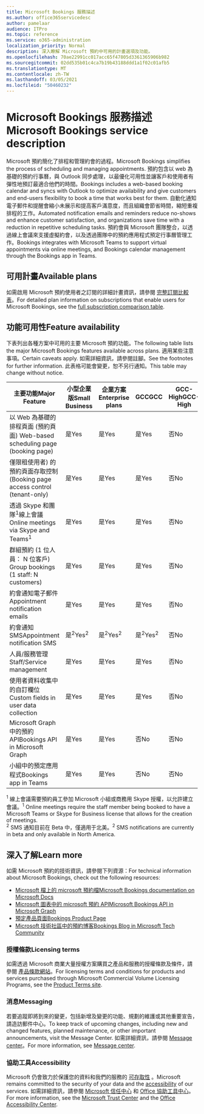 ```yaml
---
title: Microsoft Bookings 服務描述
ms.author: office365servicedesc
author: pamelaar
audience: ITPro
ms.topic: reference
ms.service: o365-administration
localization_priority: Normal
description: 深入瞭解 Microsoft 預約中可用的計畫選項及功能。
ms.openlocfilehash: 70ae22991cc017acc65f47805d3361365906b982
ms.sourcegitcommit: 02dd535b01c4ca7b19b43188ddd1a1f02c01afb5
ms.translationtype: MT
ms.contentlocale: zh-TW
ms.lasthandoff: 03/05/2021
ms.locfileid: "50460232"
---
```

# <a name="microsoft-bookings-service-description"></a><span data-ttu-id="6c16e-103">Microsoft Bookings 服務描述</span><span class="sxs-lookup"><span data-stu-id="6c16e-103">Microsoft Bookings service description</span></span>

<span data-ttu-id="6c16e-104">Microsoft 預約簡化了排程和管理約會的過程。</span><span class="sxs-lookup"><span data-stu-id="6c16e-104">Microsoft Bookings simplifies the process of scheduling and managing appointments.</span></span> <span data-ttu-id="6c16e-105">預約包含以 web 為基礎的預約行事曆，與 Outlook 同步處理，以最優化可用性並讓客戶和使用者有彈性地預訂最適合他們的時間。</span><span class="sxs-lookup"><span data-stu-id="6c16e-105">Bookings includes a web-based booking calendar and syncs with Outlook to optimize availability and give customers and end-users flexibility to book a time that works best for them.</span></span> <span data-ttu-id="6c16e-106">自動化通知電子郵件和提醒會縮小未展示和提高客戶滿意度，而且組織會節省時間，縮短重複排程的工作。</span><span class="sxs-lookup"><span data-stu-id="6c16e-106">Automated notification emails and reminders reduce no-shows and enhance customer satisfaction, and organizations save time with a reduction in repetitive scheduling tasks.</span></span> <span data-ttu-id="6c16e-107">預約會與 Microsoft 團隊整合，以透過線上會議來支援虛擬約會，以及透過團隊中的預約應用程式預定行事曆管理工作。</span><span class="sxs-lookup"><span data-stu-id="6c16e-107">Bookings integrates with Microsoft Teams to support virtual appointments via online meetings, and Bookings calendar management through the Bookings app in Teams.</span></span>

## <a name="available-plans"></a><span data-ttu-id="6c16e-108">可用計畫</span><span class="sxs-lookup"><span data-stu-id="6c16e-108">Available plans</span></span>

<span data-ttu-id="6c16e-109">如需啟用 Microsoft 預約使用者之訂閱的詳細計畫資訊，請參閱  [完整訂閱比較表](https://go.microsoft.com/fwlink/?linkid=2139145)。</span><span class="sxs-lookup"><span data-stu-id="6c16e-109">For detailed plan information on subscriptions that enable users for Microsoft Bookings, see the  [full subscription comparison table](https://go.microsoft.com/fwlink/?linkid=2139145).</span></span>

## <a name="feature-availability"></a><span data-ttu-id="6c16e-110">功能可用性</span><span class="sxs-lookup"><span data-stu-id="6c16e-110">Feature availability</span></span>

<span data-ttu-id="6c16e-111">下表列出各種方案中可用的主要 Microsoft 預約功能。</span><span class="sxs-lookup"><span data-stu-id="6c16e-111">The following table lists the major Microsoft Bookings features available across plans.</span></span> <span data-ttu-id="6c16e-112">適用某些注意事項。</span><span class="sxs-lookup"><span data-stu-id="6c16e-112">Certain caveats apply.</span></span> <span data-ttu-id="6c16e-113">如需詳細資訊，請參閱註腳。</span><span class="sxs-lookup"><span data-stu-id="6c16e-113">See the footnotes for further information.</span></span> <span data-ttu-id="6c16e-114">此表格可能會變更，恕不另行通知。</span><span class="sxs-lookup"><span data-stu-id="6c16e-114">This table may change without notice.</span></span>

| <span data-ttu-id="6c16e-115">主要功能</span><span class="sxs-lookup"><span data-stu-id="6c16e-115">Major Feature</span></span> | <span data-ttu-id="6c16e-116">小型企業版</span><span class="sxs-lookup"><span data-stu-id="6c16e-116">Small Business</span></span> | <span data-ttu-id="6c16e-117">企業方案</span><span class="sxs-lookup"><span data-stu-id="6c16e-117">Enterprise plans</span></span> | <span data-ttu-id="6c16e-118">GCC</span><span class="sxs-lookup"><span data-stu-id="6c16e-118">GCC</span></span> | <span data-ttu-id="6c16e-119">GCC-High</span><span class="sxs-lookup"><span data-stu-id="6c16e-119">GCC-High</span></span> | <span data-ttu-id="6c16e-120">DOD</span><span class="sxs-lookup"><span data-stu-id="6c16e-120">DOD</span></span> | <span data-ttu-id="6c16e-121">教育版</span><span class="sxs-lookup"><span data-stu-id="6c16e-121">Education</span></span> |
| --- | --- | --- | --- | --- | --- | --- |
| <span data-ttu-id="6c16e-122">以 Web 為基礎的排程頁面 (預約頁面) </span><span class="sxs-lookup"><span data-stu-id="6c16e-122">Web-based scheduling page (booking page)</span></span> | <span data-ttu-id="6c16e-123">是</span><span class="sxs-lookup"><span data-stu-id="6c16e-123">Yes</span></span> | <span data-ttu-id="6c16e-124">是</span><span class="sxs-lookup"><span data-stu-id="6c16e-124">Yes</span></span> | <span data-ttu-id="6c16e-125">是</span><span class="sxs-lookup"><span data-stu-id="6c16e-125">Yes</span></span> | <span data-ttu-id="6c16e-126">否</span><span class="sxs-lookup"><span data-stu-id="6c16e-126">No</span></span> | <span data-ttu-id="6c16e-127">否</span><span class="sxs-lookup"><span data-stu-id="6c16e-127">No</span></span> | <span data-ttu-id="6c16e-128">是</span><span class="sxs-lookup"><span data-stu-id="6c16e-128">Yes</span></span> |
| <span data-ttu-id="6c16e-129">僅限租使用者) 的預約頁面存取控制 (</span><span class="sxs-lookup"><span data-stu-id="6c16e-129">Booking page access control (tenant-only)</span></span> | <span data-ttu-id="6c16e-130">是</span><span class="sxs-lookup"><span data-stu-id="6c16e-130">Yes</span></span> | <span data-ttu-id="6c16e-131">是</span><span class="sxs-lookup"><span data-stu-id="6c16e-131">Yes</span></span> | <span data-ttu-id="6c16e-132">是</span><span class="sxs-lookup"><span data-stu-id="6c16e-132">Yes</span></span> | <span data-ttu-id="6c16e-133">否</span><span class="sxs-lookup"><span data-stu-id="6c16e-133">No</span></span> | <span data-ttu-id="6c16e-134">否</span><span class="sxs-lookup"><span data-stu-id="6c16e-134">No</span></span> | <span data-ttu-id="6c16e-135">是</span><span class="sxs-lookup"><span data-stu-id="6c16e-135">Yes</span></span> |
| <span data-ttu-id="6c16e-136">透過 Skype 和團隊<sup>1</sup>線上會議</span><span class="sxs-lookup"><span data-stu-id="6c16e-136">Online meetings via Skype and Teams<sup>1</sup></span></span> <br/> | <span data-ttu-id="6c16e-137">是</span><span class="sxs-lookup"><span data-stu-id="6c16e-137">Yes</span></span> | <span data-ttu-id="6c16e-138">是</span><span class="sxs-lookup"><span data-stu-id="6c16e-138">Yes</span></span> | <span data-ttu-id="6c16e-139">是</span><span class="sxs-lookup"><span data-stu-id="6c16e-139">Yes</span></span> | <span data-ttu-id="6c16e-140">否</span><span class="sxs-lookup"><span data-stu-id="6c16e-140">No</span></span> | <span data-ttu-id="6c16e-141">否</span><span class="sxs-lookup"><span data-stu-id="6c16e-141">No</span></span> | <span data-ttu-id="6c16e-142">是</span><span class="sxs-lookup"><span data-stu-id="6c16e-142">Yes</span></span> |
| <span data-ttu-id="6c16e-143">群組預約 (1 位人員： N 位客戶) </span><span class="sxs-lookup"><span data-stu-id="6c16e-143">Group bookings (1 staff: N customers)</span></span> | <span data-ttu-id="6c16e-144">是</span><span class="sxs-lookup"><span data-stu-id="6c16e-144">Yes</span></span> | <span data-ttu-id="6c16e-145">是</span><span class="sxs-lookup"><span data-stu-id="6c16e-145">Yes</span></span> | <span data-ttu-id="6c16e-146">是</span><span class="sxs-lookup"><span data-stu-id="6c16e-146">Yes</span></span> | <span data-ttu-id="6c16e-147">否</span><span class="sxs-lookup"><span data-stu-id="6c16e-147">No</span></span> | <span data-ttu-id="6c16e-148">否</span><span class="sxs-lookup"><span data-stu-id="6c16e-148">No</span></span> | <span data-ttu-id="6c16e-149">是</span><span class="sxs-lookup"><span data-stu-id="6c16e-149">Yes</span></span> |
| <span data-ttu-id="6c16e-150">約會通知電子郵件</span><span class="sxs-lookup"><span data-stu-id="6c16e-150">Appointment notification emails</span></span> | <span data-ttu-id="6c16e-151">是</span><span class="sxs-lookup"><span data-stu-id="6c16e-151">Yes</span></span> | <span data-ttu-id="6c16e-152">是</span><span class="sxs-lookup"><span data-stu-id="6c16e-152">Yes</span></span> | <span data-ttu-id="6c16e-153">是</span><span class="sxs-lookup"><span data-stu-id="6c16e-153">Yes</span></span> | <span data-ttu-id="6c16e-154">否</span><span class="sxs-lookup"><span data-stu-id="6c16e-154">No</span></span> | <span data-ttu-id="6c16e-155">否</span><span class="sxs-lookup"><span data-stu-id="6c16e-155">No</span></span> | <span data-ttu-id="6c16e-156">是</span><span class="sxs-lookup"><span data-stu-id="6c16e-156">Yes</span></span> |
| <span data-ttu-id="6c16e-157">約會通知 SMS</span><span class="sxs-lookup"><span data-stu-id="6c16e-157">Appointment notification SMS</span></span> | <span data-ttu-id="6c16e-158">是<sup>2</sup></span><span class="sxs-lookup"><span data-stu-id="6c16e-158">Yes<sup>2</sup></span></span> <br/> | <span data-ttu-id="6c16e-159">是<sup>2</sup></span><span class="sxs-lookup"><span data-stu-id="6c16e-159">Yes<sup>2</sup></span></span> <br/> | <span data-ttu-id="6c16e-160">是<sup>2</sup></span><span class="sxs-lookup"><span data-stu-id="6c16e-160">Yes<sup>2</sup></span></span> <br/> | <span data-ttu-id="6c16e-161">否</span><span class="sxs-lookup"><span data-stu-id="6c16e-161">No</span></span> | <span data-ttu-id="6c16e-162">否</span><span class="sxs-lookup"><span data-stu-id="6c16e-162">No</span></span> | <span data-ttu-id="6c16e-163">是</span><span class="sxs-lookup"><span data-stu-id="6c16e-163">Yes</span></span> |
| <span data-ttu-id="6c16e-164">人員/服務管理</span><span class="sxs-lookup"><span data-stu-id="6c16e-164">Staff/Service management</span></span> | <span data-ttu-id="6c16e-165">是</span><span class="sxs-lookup"><span data-stu-id="6c16e-165">Yes</span></span> | <span data-ttu-id="6c16e-166">是</span><span class="sxs-lookup"><span data-stu-id="6c16e-166">Yes</span></span> | <span data-ttu-id="6c16e-167">是</span><span class="sxs-lookup"><span data-stu-id="6c16e-167">Yes</span></span> | <span data-ttu-id="6c16e-168">否</span><span class="sxs-lookup"><span data-stu-id="6c16e-168">No</span></span> | <span data-ttu-id="6c16e-169">否</span><span class="sxs-lookup"><span data-stu-id="6c16e-169">No</span></span> | <span data-ttu-id="6c16e-170">是</span><span class="sxs-lookup"><span data-stu-id="6c16e-170">Yes</span></span> |
| <span data-ttu-id="6c16e-171">使用者資料收集中的自訂欄位</span><span class="sxs-lookup"><span data-stu-id="6c16e-171">Custom fields in user data collection</span></span> | <span data-ttu-id="6c16e-172">是</span><span class="sxs-lookup"><span data-stu-id="6c16e-172">Yes</span></span> | <span data-ttu-id="6c16e-173">是</span><span class="sxs-lookup"><span data-stu-id="6c16e-173">Yes</span></span> | <span data-ttu-id="6c16e-174">是</span><span class="sxs-lookup"><span data-stu-id="6c16e-174">Yes</span></span> | <span data-ttu-id="6c16e-175">否</span><span class="sxs-lookup"><span data-stu-id="6c16e-175">No</span></span> | <span data-ttu-id="6c16e-176">否</span><span class="sxs-lookup"><span data-stu-id="6c16e-176">No</span></span> | <span data-ttu-id="6c16e-177">是</span><span class="sxs-lookup"><span data-stu-id="6c16e-177">Yes</span></span> |
| <span data-ttu-id="6c16e-178">Microsoft Graph 中的預約 API</span><span class="sxs-lookup"><span data-stu-id="6c16e-178">Bookings API in Microsoft Graph</span></span> | <span data-ttu-id="6c16e-179">是</span><span class="sxs-lookup"><span data-stu-id="6c16e-179">Yes</span></span> | <span data-ttu-id="6c16e-180">是</span><span class="sxs-lookup"><span data-stu-id="6c16e-180">Yes</span></span> | <span data-ttu-id="6c16e-181">否</span><span class="sxs-lookup"><span data-stu-id="6c16e-181">No</span></span> | <span data-ttu-id="6c16e-182">否</span><span class="sxs-lookup"><span data-stu-id="6c16e-182">No</span></span> | <span data-ttu-id="6c16e-183">否</span><span class="sxs-lookup"><span data-stu-id="6c16e-183">No</span></span> | <span data-ttu-id="6c16e-184">是</span><span class="sxs-lookup"><span data-stu-id="6c16e-184">Yes</span></span> |
| <span data-ttu-id="6c16e-185">小組中的預定應用程式</span><span class="sxs-lookup"><span data-stu-id="6c16e-185">Bookings app in Teams</span></span> | <span data-ttu-id="6c16e-186">是</span><span class="sxs-lookup"><span data-stu-id="6c16e-186">Yes</span></span> | <span data-ttu-id="6c16e-187">是</span><span class="sxs-lookup"><span data-stu-id="6c16e-187">Yes</span></span> | <span data-ttu-id="6c16e-188">否</span><span class="sxs-lookup"><span data-stu-id="6c16e-188">No</span></span> | <span data-ttu-id="6c16e-189">否</span><span class="sxs-lookup"><span data-stu-id="6c16e-189">No</span></span> | <span data-ttu-id="6c16e-190">否</span><span class="sxs-lookup"><span data-stu-id="6c16e-190">No</span></span> | <span data-ttu-id="6c16e-191">是</span><span class="sxs-lookup"><span data-stu-id="6c16e-191">Yes</span></span> |

<span data-ttu-id="6c16e-192"><sup>1</sup> 線上會議需要預約員工參加 Microsoft 小組或商務用 Skype 授權，以允許建立會議。</span><span class="sxs-lookup"><span data-stu-id="6c16e-192"><sup>1</sup> Online meetings require the staff member being booked to have a Microsoft Teams or Skype for Business license that allows for the creation of meetings.</span></span>
<br/><span data-ttu-id="6c16e-193"><sup>2</sup> SMS 通知目前在 Beta 中，僅適用于北美。</span><span class="sxs-lookup"><span data-stu-id="6c16e-193"><sup>2</sup> SMS notifications are currently in beta and only available in North America.</span></span>

## <a name="learn-more"></a><span data-ttu-id="6c16e-194">深入了解</span><span class="sxs-lookup"><span data-stu-id="6c16e-194">Learn more</span></span>

<span data-ttu-id="6c16e-195">如需 Microsoft 預約的技術資訊，請參閱下列資源：</span><span class="sxs-lookup"><span data-stu-id="6c16e-195">For technical information about Microsoft Bookings, check out the following resources:</span></span>

- [<span data-ttu-id="6c16e-196">Microsoft 檔上的 microsoft 預約檔</span><span class="sxs-lookup"><span data-stu-id="6c16e-196">Microsoft Bookings documentation on Microsoft Docs</span></span>](https://docs.microsoft.com/microsoft-365/bookings/bookings-overview?view=o365-worldwide)
- [<span data-ttu-id="6c16e-197">Microsoft 圖表中的 microsoft 預約 API</span><span class="sxs-lookup"><span data-stu-id="6c16e-197">Microsoft Bookings API in Microsoft Graph</span></span>](https://docs.microsoft.com/graph/api/resources/booking-api-overview?view=graph-rest-beta)
- [<span data-ttu-id="6c16e-198">預定產品頁面</span><span class="sxs-lookup"><span data-stu-id="6c16e-198">Bookings Product Page</span></span>](https://www.microsoft.com/microsoft-365/business/scheduling-and-booking-app)
- [<span data-ttu-id="6c16e-199">Microsoft 技術社區中的預約博客</span><span class="sxs-lookup"><span data-stu-id="6c16e-199">Bookings Blog in Microsoft Tech Community</span></span>](https://techcommunity.microsoft.com/t5/microsoft-bookings-blog/bg-p/Office365BusinessAppsBlog)

### <a name="licensing-terms"></a><span data-ttu-id="6c16e-200">授權條款</span><span class="sxs-lookup"><span data-stu-id="6c16e-200">Licensing terms</span></span>

<span data-ttu-id="6c16e-201">如需透過 Microsoft 商業大量授權方案購買之產品和服務的授權條款及條件，請參閱 [產品條款網站](https://www.microsoft.com/microsoft-365)。</span><span class="sxs-lookup"><span data-stu-id="6c16e-201">For licensing terms and conditions for products and services purchased through Microsoft Commercial Volume Licensing Programs, see the [Product Terms site](https://www.microsoft.com/microsoft-365).</span></span>

### <a name="messaging"></a><span data-ttu-id="6c16e-202">消息</span><span class="sxs-lookup"><span data-stu-id="6c16e-202">Messaging</span></span>

<span data-ttu-id="6c16e-203">若要追蹤即將到來的變更，包括新增及變更的功能、規劃的維護或其他重要宣告，請造訪郵件中心。</span><span class="sxs-lookup"><span data-stu-id="6c16e-203">To keep track of upcoming changes, including new and changed features, planned maintenance, or other important announcements, visit the Message Center.</span></span> <span data-ttu-id="6c16e-204">如需詳細資訊，請參閱 [Message center](https://docs.microsoft.com/microsoft-365/admin/manage/message-center)。</span><span class="sxs-lookup"><span data-stu-id="6c16e-204">For more information, see [Message center](https://docs.microsoft.com/microsoft-365/admin/manage/message-center).</span></span>

### <a name="accessibility"></a><span data-ttu-id="6c16e-205">協助工具</span><span class="sxs-lookup"><span data-stu-id="6c16e-205">Accessibility</span></span>

<span data-ttu-id="6c16e-206">Microsoft 仍會致力於保護您的資料和我們的服務的 [可存取性](https://www.microsoft.com/trust-center/compliance/accessibility) 。</span><span class="sxs-lookup"><span data-stu-id="6c16e-206">Microsoft remains committed to the security of your data and the [accessibility](https://www.microsoft.com/trust-center/compliance/accessibility) of our services.</span></span> <span data-ttu-id="6c16e-207">如需詳細資訊，請參閱 [Microsoft 信任中心](https://www.microsoft.com/trust-center) 和 [Office 協助工具中心](https://support.office.com/article/ecab0fcf-d143-4fe8-a2ff-6cd596bddc6d)。</span><span class="sxs-lookup"><span data-stu-id="6c16e-207">For more information, see the [Microsoft Trust Center](https://www.microsoft.com/trust-center) and the [Office Accessibility Center](https://support.office.com/article/ecab0fcf-d143-4fe8-a2ff-6cd596bddc6d).</span></span>
